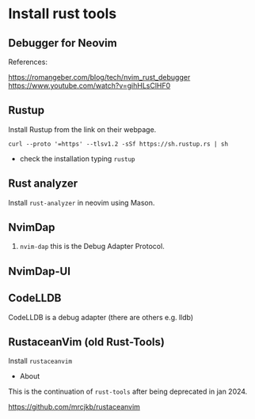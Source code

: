 # Install rust tools

## Debugger for Neovim

References:

https://romangeber.com/blog/tech/nvim_rust_debugger
https://www.youtube.com/watch?v=gihHLsClHF0

## Rustup

Install Rustup from the link on their webpage.

`curl --proto '=https' --tlsv1.2 -sSf https://sh.rustup.rs | sh`

- check the installation typing `rustup`

## Rust analyzer

Install `rust-analyzer` in neovim using Mason.

## NvimDap

1. `nvim-dap` this is the Debug Adapter Protocol.

## NvimDap-UI

## CodeLLDB

CodeLLDB is a debug adapter (there are others e.g. lldb) 


## RustaceanVim (old Rust-Tools)

Install `rustaceanvim` 

- About 

This is the continuation of `rust-tools` after being deprecated in jan 2024.

https://github.com/mrcjkb/rustaceanvim


